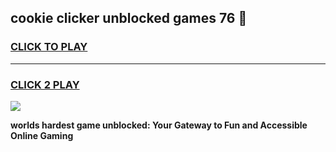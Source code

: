
## cookie clicker unblocked games 76 👋
<h3>
<a href="https://premium.freeplayer.one?title=cookie_clicker_unblocked_games_76&ref=13F">CLICK TO PLAY</a></h3>
<hr>

<h3>
<a href="https://premium.freeplayer.one?title=cookie_clicker_unblocked_games_76&ref=13F">CLICK 2 PLAY</a>
  
</h3>

<a href="https://premium.freeplayer.one?title=cookie_clicker_unblocked_games_76&ref=12F/"><img src="https://clearcache.store/games.png"></a>


**worlds hardest game unblocked: Your Gateway to Fun and Accessible Online Gaming**
